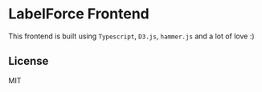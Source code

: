 # LabelForce Frontend

This frontend is built using `Typescript`, `D3.js`, `hammer.js` and a lot of love :)


## License
MIT
